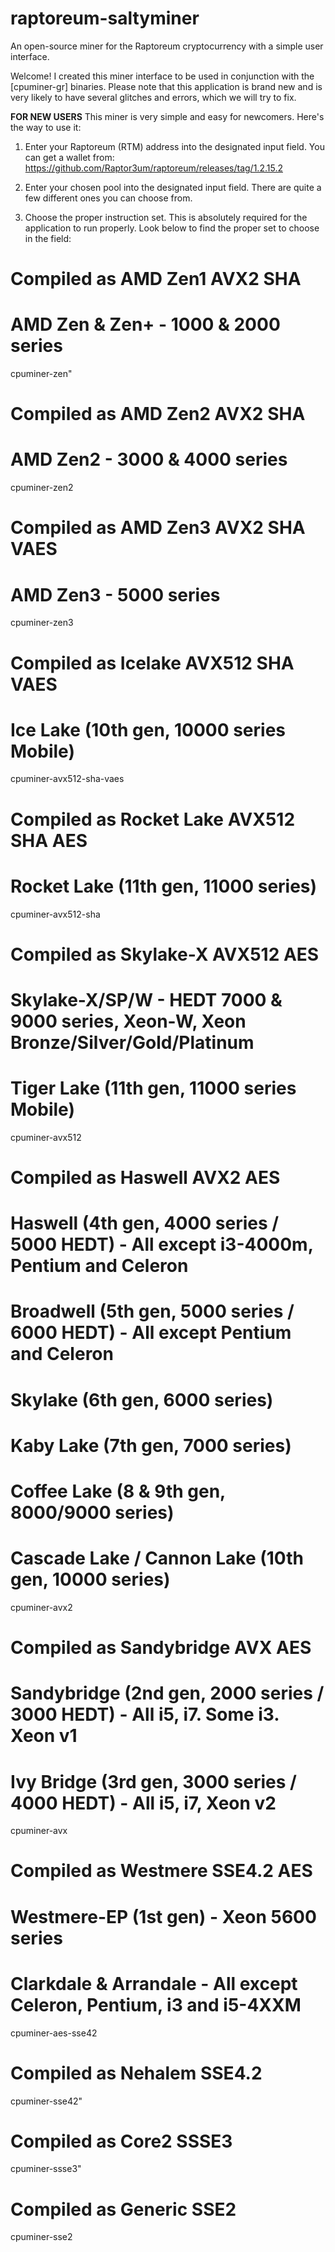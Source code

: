 # raptoreum-saltyminer
An open-source miner for the Raptoreum cryptocurrency with a simple user interface.

Welcome! I created this miner interface to be used in conjunction with the [cpuminer-gr] binaries.
Please note that this application is brand new and is very likely to have several glitches and errors, which we will try to fix.

**FOR NEW USERS**
This miner is very simple and easy for newcomers. Here's the way to use it:

1. Enter your Raptoreum (RTM) address into the designated input field. You can get a wallet from:
https://github.com/Raptor3um/raptoreum/releases/tag/1.2.15.2

2. Enter your chosen pool into the designated input field. There are quite a few different ones you can choose from.

3. Choose the proper instruction set. This is absolutely required for the application to run properly. Look below to find the proper set to choose in the field:

# Compiled as AMD Zen1 AVX2 SHA
# AMD Zen & Zen+ - 1000 & 2000 series
cpuminer-zen"

# Compiled as AMD Zen2 AVX2 SHA
# AMD Zen2 - 3000 & 4000 series
cpuminer-zen2

# Compiled as AMD Zen3 AVX2 SHA VAES
# AMD Zen3 - 5000 series
cpuminer-zen3

# Compiled as Icelake AVX512 SHA VAES
# Ice Lake (10th gen, 10000 series Mobile)
cpuminer-avx512-sha-vaes

# Compiled as Rocket Lake AVX512 SHA AES
# Rocket Lake (11th gen, 11000 series)
cpuminer-avx512-sha

# Compiled as Skylake-X AVX512 AES
# Skylake-X/SP/W - HEDT 7000 & 9000 series, Xeon-W, Xeon Bronze/Silver/Gold/Platinum
# Tiger Lake (11th gen, 11000 series Mobile)
cpuminer-avx512

# Compiled as Haswell AVX2 AES
# Haswell (4th gen, 4000 series / 5000 HEDT) - All except i3-4000m, Pentium and Celeron
# Broadwell (5th gen, 5000 series / 6000 HEDT) - All except Pentium and Celeron
# Skylake (6th gen, 6000 series)
# Kaby Lake (7th gen, 7000 series)
# Coffee Lake (8 & 9th gen, 8000/9000 series)
# Cascade Lake / Cannon Lake (10th gen, 10000 series)
cpuminer-avx2

# Compiled as Sandybridge AVX AES
# Sandybridge (2nd gen, 2000 series / 3000 HEDT) - All i5, i7. Some i3. Xeon v1
# Ivy Bridge (3rd gen, 3000 series / 4000 HEDT) - All i5, i7, Xeon v2
cpuminer-avx

# Compiled as Westmere SSE4.2 AES
# Westmere-EP (1st gen) - Xeon 5600 series
# Clarkdale & Arrandale - All except Celeron, Pentium, i3 and i5-4XXM
cpuminer-aes-sse42

# Compiled as Nehalem SSE4.2
cpuminer-sse42"

# Compiled as Core2 SSSE3
cpuminer-ssse3"

# Compiled as Generic SSE2
cpuminer-sse2
